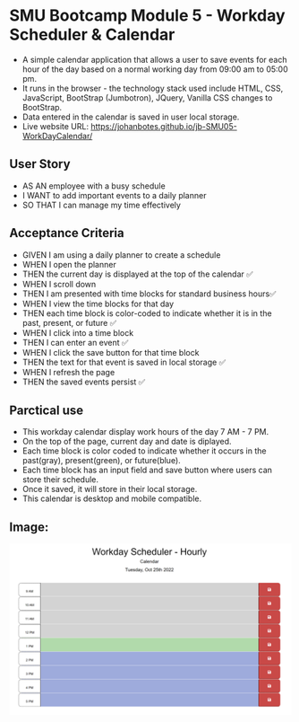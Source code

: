 # SMU Bootcamp Module 5 - Workday Scheduler & Calendar
- A simple calendar application that allows a user to save events for each hour of the day based on a normal working day from 09:00 am to 05:00 pm. 
- It runs in the browser - the technology stack used include HTML, CSS, JavaScript, BootStrap (Jumbotron), JQuery, Vanilla CSS changes to BootStrap.
- Data entered in the calendar is saved in user local storage.
- Live website URL: https://johanbotes.github.io/jb-SMU05-WorkDayCalendar/ 

## User Story
- AS AN employee with a busy schedule
- I WANT to add important events to a daily planner
- SO THAT I can manage my time effectively

## Acceptance Criteria
- GIVEN I am using a daily planner to create a schedule
- WHEN I open the planner
- THEN the current day is displayed at the top of the calendar   ✅
- WHEN I scroll down
- THEN I am presented with time blocks for standard business hours✅
- WHEN I view the time blocks for that day
- THEN each time block is color-coded to indicate whether it is in the past, present, or future  ✅
- WHEN I click into a time block
- THEN I can enter an event  ✅
- WHEN I click the save button for that time block
- THEN the text for that event is saved in local storage  ✅
- WHEN I refresh the page
- THEN the saved events persist  ✅

## Parctical use
- This workday calendar display work hours of the day 7 AM - 7 PM.
- On the top of the page, current day and date is diplayed.
- Each time block is color coded to indicate whether it occurs in the past(gray), present(green), or future(blue).
- Each time block has an input field and save button where users can store their schedule.
- Once it saved, it will store in their local storage.
- This calendar is desktop and mobile compatible.

## Image:

![Workday Scheduler Calendar](https://github.com/JohanBotes/jb-SMU05-WorkDayCalendar/blob/main/image/Workday%20Scheduler%20_%20Calendar.png)
